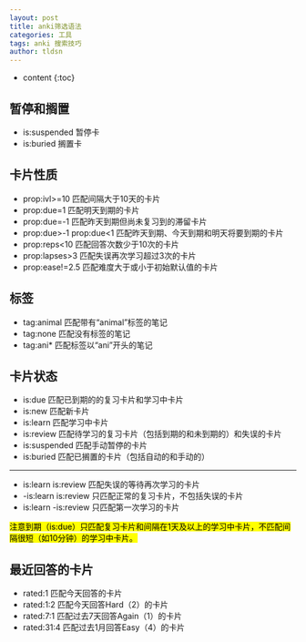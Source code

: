 ```yaml
---
layout: post
title: anki筛选语法
categories: 工具
tags: anki 搜索技巧
author: tldsn
---
```


* content
{:toc}


## 暂停和搁置

* is:suspended
暂停卡
* is:buried
搁置卡

## 卡片性质

* prop:ivl>=10
匹配间隔大于10天的卡片
* prop:due=1
匹配明天到期的卡片
* prop:due=-1
匹配昨天到期但尚未复习到的滞留卡片
* prop:due>-1 prop:due<1
匹配昨天到期、今天到期和明天将要到期的卡片
* prop:reps<10
匹配回答次数少于10次的卡片
* prop:lapses>3
匹配失误再次学习超过3次的卡片
* prop:ease!=2.5
匹配难度大于或小于初始默认值的卡片

## 标签

* tag:animal
匹配带有“animal”标签的笔记
* tag:none
匹配没有标签的笔记
* tag:ani*
匹配标签以“ani”开头的笔记

## 卡片状态

* is:due
匹配已到期的的复习卡片和学习中卡片
* is:new
匹配新卡片
* is:learn
匹配学习中卡片
* is:review
匹配待学习的复习卡片（包括到期的和未到期的）和失误的卡片
* is:suspended
匹配手动暂停的卡片
* is:buried
匹配已搁置的卡片（包括自动的和手动的）

- - -

* is:learn is:review
匹配失误的等待再次学习的卡片
* -is:learn is:review
只匹配正常的复习卡片，不包括失误的卡片
* is:learn -is:review
只匹配第一次学习的卡片

<mark>
注意到期（is:due）只匹配复习卡片和间隔在1天及以上的学习中卡片，不匹配间隔很短（如10分钟）的学习中卡片。
</mark>

## 最近回答的卡片

* rated:1
匹配今天回答的卡片
* rated:1:2
匹配今天回答Hard（2）的卡片
* rated:7:1
匹配过去7天回答Again（1）的卡片
* rated:31:4
匹配过去1月回答Easy（4）的卡片
